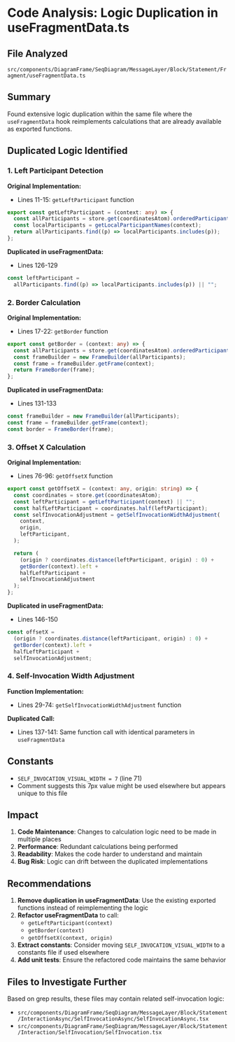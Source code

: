 # Code Analysis: Logic Duplication in useFragmentData.ts

## File Analyzed

`src/components/DiagramFrame/SeqDiagram/MessageLayer/Block/Statement/Fragment/useFragmentData.ts`

## Summary

Found extensive logic duplication within the same file where the `useFragmentData` hook reimplements calculations that are already available as exported functions.

## Duplicated Logic Identified

### 1. Left Participant Detection

**Original Implementation:**

- Lines 11-15: `getLeftParticipant` function

```typescript
export const getLeftParticipant = (context: any) => {
  const allParticipants = store.get(coordinatesAtom).orderedParticipantNames();
  const localParticipants = getLocalParticipantNames(context);
  return allParticipants.find((p) => localParticipants.includes(p));
};
```

**Duplicated in useFragmentData:**

- Lines 126-129

```typescript
const leftParticipant =
  allParticipants.find((p) => localParticipants.includes(p)) || "";
```

### 2. Border Calculation

**Original Implementation:**

- Lines 17-22: `getBorder` function

```typescript
export const getBorder = (context: any) => {
  const allParticipants = store.get(coordinatesAtom).orderedParticipantNames();
  const frameBuilder = new FrameBuilder(allParticipants);
  const frame = frameBuilder.getFrame(context);
  return FrameBorder(frame);
};
```

**Duplicated in useFragmentData:**

- Lines 131-133

```typescript
const frameBuilder = new FrameBuilder(allParticipants);
const frame = frameBuilder.getFrame(context);
const border = FrameBorder(frame);
```

### 3. Offset X Calculation

**Original Implementation:**

- Lines 76-96: `getOffsetX` function

```typescript
export const getOffsetX = (context: any, origin: string) => {
  const coordinates = store.get(coordinatesAtom);
  const leftParticipant = getLeftParticipant(context) || "";
  const halfLeftParticipant = coordinates.half(leftParticipant);
  const selfInvocationAdjustment = getSelfInvocationWidthAdjustment(
    context,
    origin,
    leftParticipant,
  );

  return (
    (origin ? coordinates.distance(leftParticipant, origin) : 0) +
    getBorder(context).left +
    halfLeftParticipant +
    selfInvocationAdjustment
  );
};
```

**Duplicated in useFragmentData:**

- Lines 146-150

```typescript
const offsetX =
  (origin ? coordinates.distance(leftParticipant, origin) : 0) +
  getBorder(context).left +
  halfLeftParticipant +
  selfInvocationAdjustment;
```

### 4. Self-Invocation Width Adjustment

**Function Implementation:**

- Lines 29-74: `getSelfInvocationWidthAdjustment` function

**Duplicated Call:**

- Lines 137-141: Same function call with identical parameters in `useFragmentData`

## Constants

- `SELF_INVOCATION_VISUAL_WIDTH = 7` (line 71)
- Comment suggests this 7px value might be used elsewhere but appears unique to this file

## Impact

1. **Code Maintenance**: Changes to calculation logic need to be made in multiple places
2. **Performance**: Redundant calculations being performed
3. **Readability**: Makes the code harder to understand and maintain
4. **Bug Risk**: Logic can drift between the duplicated implementations

## Recommendations

1. **Remove duplication in useFragmentData**: Use the existing exported functions instead of reimplementing the logic
2. **Refactor useFragmentData** to call:
   - `getLeftParticipant(context)`
   - `getBorder(context)`
   - `getOffsetX(context, origin)`
3. **Extract constants**: Consider moving `SELF_INVOCATION_VISUAL_WIDTH` to a constants file if used elsewhere
4. **Add unit tests**: Ensure the refactored code maintains the same behavior

## Files to Investigate Further

Based on grep results, these files may contain related self-invocation logic:

- `src/components/DiagramFrame/SeqDiagram/MessageLayer/Block/Statement/InteractionAsync/SelfInvocationAsync/SelfInvocationAsync.tsx`
- `src/components/DiagramFrame/SeqDiagram/MessageLayer/Block/Statement/Interaction/SelfInvocation/SelfInvocation.tsx`
